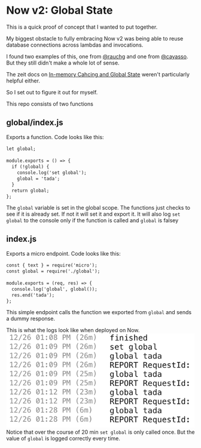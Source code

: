 Now v2: Global State
===

This is a quick proof of concept that I wanted to put together.

My biggest obstacle to fully embracing Now v2 was being able to reuse database connections across lambdas and invocations.

I found two examples of this, one from [@rauchg](https://spectrum.chat/zeit/now/now-2-0-connect-to-database-on-every-function-invocation~e25b9e64-6271-4e15-822a-ddde047fa43d?m=MTU0NDkxNzkwMzE3Mw==) and one from [@cayasso](https://spectrum.chat/zeit/now/thoughts-on-why-now-2-0-is-kinda-disappointing~cbad7540-8159-41a7-9767-9c3f6310b497?m=MTU0NTUyNjU5OTUxNA==). But they still didn't make a whole lot of sense.

The zeit docs on [In-memory Cahcing and Global State](https://zeit.co/docs/v2/deployments/concepts/lambdas/#in-memory-caches) weren't particularly helpful either.

So I set out to figure it out for myself.

This repo consists of two functions

## global/index.js
Exports a function. Code looks like this:
```
let global;

module.exports = () => {
  if (!global) {
    console.log('set global');
    global = 'tada';
  }
  return global;
};
```
The `global` variable is set in the global scope. The functions just checks to see if it is already set. If not it will set it and export it. It will also log `set global` to the console only if the function is called and `global` is falsey

## index.js
Exports a micro endpoint. Code looks like this:
```
const { text } = require('micro');
const global = require('./global');

module.exports = (req, res) => {
  console.log('global', global());
  res.end('tada');
};
```
This simple endpoint calls the function we exported from `global` and sends a dummy response.

This is what the logs look like when deployed on Now.
![Now Logs](./requests.png)
Notice that over the course of 20 min `set global` is only called once. But the value of `global` is logged correctly every time.

